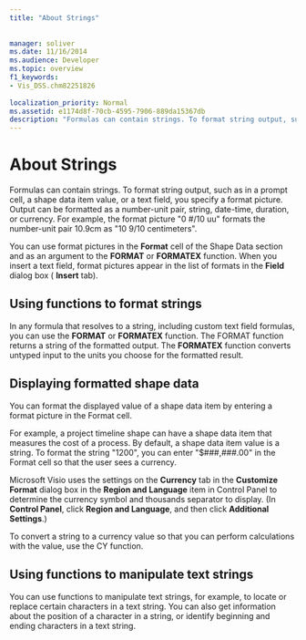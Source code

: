```yaml
---
title: "About Strings"
 
 
manager: soliver
ms.date: 11/16/2014
ms.audience: Developer
ms.topic: overview
f1_keywords:
- Vis_DSS.chm82251826
 
localization_priority: Normal
ms.assetid: e1174d8f-70cb-4595-7906-889da15367db
description: "Formulas can contain strings. To format string output, such as in a prompt cell, a shape data item value, or a text field, you specify a format picture. Output can be formatted as a number-unit pair, string, date-time, duration, or currency. For example, the format picture0 #/10 uuformats the number-unit pair 10.9cm as10 9/10 centimeters."
---
```


# About Strings

Formulas can contain strings. To format string output, such as in a prompt cell, a shape data item value, or a text field, you specify a format picture. Output can be formatted as a number-unit pair, string, date-time, duration, or currency. For example, the format picture "0 #/10 uu" formats the number-unit pair 10.9cm as "10 9/10 centimeters".
  
You can use format pictures in the **Format** cell of the Shape Data section and as an argument to the **FORMAT** or **FORMATEX** function. When you insert a text field, format pictures appear in the list of formats in the **Field** dialog box ( **Insert** tab). 
  
## Using functions to format strings

In any formula that resolves to a string, including custom text field formulas, you can use the **FORMAT** or **FORMATEX** function. The FORMAT function returns a string of the formatted output. The **FORMATEX** function converts untyped input to the units you choose for the formatted result. 
  
## Displaying formatted shape data

You can format the displayed value of a shape data item by entering a format picture in the Format cell.
  
For example, a project timeline shape can have a shape data item that measures the cost of a process. By default, a shape data item value is a string. To format the string "1200", you can enter "$###,###.00" in the Format cell so that the user sees a currency.
  
Microsoft Visio uses the settings on the **Currency** tab in the **Customize Format** dialog box in the **Region and Language** item in Control Panel to determine the currency symbol and thousands separator to display. (In **Control Panel**, click **Region and Language**, and then click **Additional Settings**.)
  
To convert a string to a currency value so that you can perform calculations with the value, use the CY function.
  
## Using functions to manipulate text strings

You can use functions to manipulate text strings, for example, to locate or replace certain characters in a text string. You can also get information about the position of a character in a string, or identify beginning and ending characters in a text string. 
  

